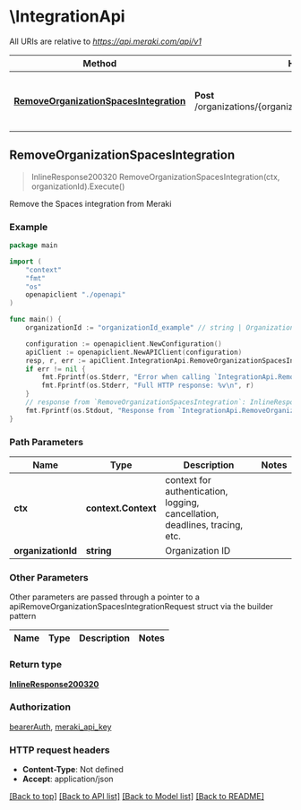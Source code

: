 # \IntegrationApi

All URIs are relative to *https://api.meraki.com/api/v1*

Method | HTTP request | Description
------------- | ------------- | -------------
[**RemoveOrganizationSpacesIntegration**](IntegrationApi.md#RemoveOrganizationSpacesIntegration) | **Post** /organizations/{organizationId}/spaces/integration/remove | Remove the Spaces integration from Meraki



## RemoveOrganizationSpacesIntegration

> InlineResponse200320 RemoveOrganizationSpacesIntegration(ctx, organizationId).Execute()

Remove the Spaces integration from Meraki



### Example

```go
package main

import (
    "context"
    "fmt"
    "os"
    openapiclient "./openapi"
)

func main() {
    organizationId := "organizationId_example" // string | Organization ID

    configuration := openapiclient.NewConfiguration()
    apiClient := openapiclient.NewAPIClient(configuration)
    resp, r, err := apiClient.IntegrationApi.RemoveOrganizationSpacesIntegration(context.Background(), organizationId).Execute()
    if err != nil {
        fmt.Fprintf(os.Stderr, "Error when calling `IntegrationApi.RemoveOrganizationSpacesIntegration``: %v\n", err)
        fmt.Fprintf(os.Stderr, "Full HTTP response: %v\n", r)
    }
    // response from `RemoveOrganizationSpacesIntegration`: InlineResponse200320
    fmt.Fprintf(os.Stdout, "Response from `IntegrationApi.RemoveOrganizationSpacesIntegration`: %v\n", resp)
}
```

### Path Parameters


Name | Type | Description  | Notes
------------- | ------------- | ------------- | -------------
**ctx** | **context.Context** | context for authentication, logging, cancellation, deadlines, tracing, etc.
**organizationId** | **string** | Organization ID | 

### Other Parameters

Other parameters are passed through a pointer to a apiRemoveOrganizationSpacesIntegrationRequest struct via the builder pattern


Name | Type | Description  | Notes
------------- | ------------- | ------------- | -------------


### Return type

[**InlineResponse200320**](InlineResponse200320.md)

### Authorization

[bearerAuth](../README.md#bearerAuth), [meraki_api_key](../README.md#meraki_api_key)

### HTTP request headers

- **Content-Type**: Not defined
- **Accept**: application/json

[[Back to top]](#) [[Back to API list]](../README.md#documentation-for-api-endpoints)
[[Back to Model list]](../README.md#documentation-for-models)
[[Back to README]](../README.md)

